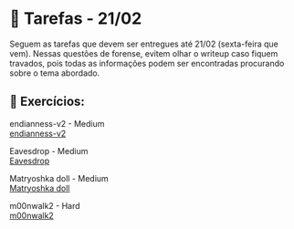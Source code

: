 # 📌 Tarefas - 21/02  

Seguem as tarefas que devem ser entregues até 21/02 (sexta-feira que vem). Nessas questões de forense, evitem olhar o writeup caso fiquem travados, pois todas as informações podem ser encontradas procurando sobre o tema abordado.   

## 🔹 Exercícios:

endianness-v2 - Medium<br>
[endianness-v2](https://play.picoctf.org/practice/challenge/415)
 
Eavesdrop - Medium<br>
[Eavesdrop](https://play.picoctf.org/practice/challenge/264)
 
Matryoshka doll - Medium<br>
[Matryoshka doll](https://play.picoctf.org/practice/challenge/129)
 
m00nwalk2 - Hard<br>
[m00nwalk2](https://play.picoctf.org/practice/challenge/28)
